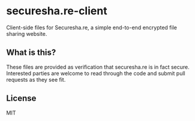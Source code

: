 securesha.re-client
===================

Client-side files for Securesha.re, a simple end-to-end encrypted file sharing website.


What is this?
-------------

These files are provided as verification that securesha.re is in fact secure. Interested parties are welcome
to read through the code and submit pull requests as they see fit.



License
-------

MIT